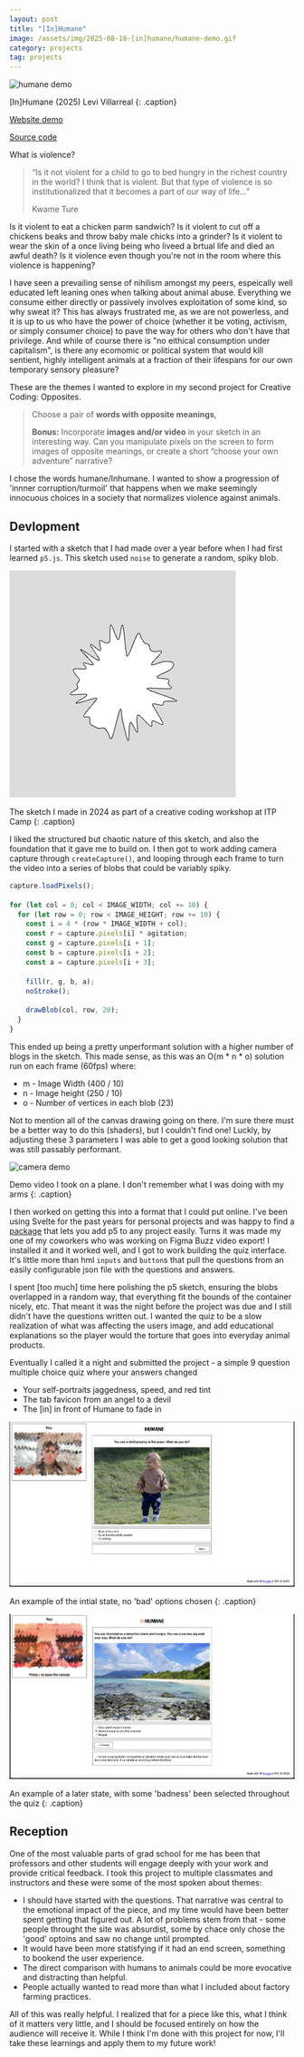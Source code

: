 ```yaml
---
layout: post
title: "[In]Humane"
image: /assets/img/2025-08-18-[in]humane/humane-demo.gif
category: projects
tag: projects
---
```



![humane demo](/assets/img/2025-08-18-[in]humane/humane-demo.gif)

[In]Humane (2025) Levi Villarreal
{: .caption}

[Website demo](leviv.cool/humane)

[Source code](https://github.com/leviv/humane)

What is violence? 

> “Is it not violent for a child to go to bed hungry in the richest country in the world? I think that is violent. But that type of violence is so institutionalized that it becomes a part of our way of life...” 
>
> Kwame Ture

Is it violent to eat a chicken parm sandwich? Is it violent to cut off a chickens beaks and throw baby male chicks into a grinder? Is it violent to wear the skin of a once living being who liveed a brtual life and died an awful death? Is it violence even though you're not in the room where this violence is happening?

I have seen a prevailing sense of nihilism amongst my peers, espeically well educated left leaning ones when talking about animal abuse. Everything we consume either directly or passively involves exploitation of some kind, so why sweat it? This has always frustrated me, as we are not powerless, and it is up to us who have the power of choice (whether it be voting, activism, or simply consumer choice) to pave the way for others who don't have that privilege. And while of course there is "no eithical consumption under capitalism", is there any ecomomic or political system that would kill sentient, highly intelligent animals at a fraction of their lifespans for our own temporary sensory pleasure?

These are the themes I wanted to explore in my second project for Creative Coding: Opposites.

> Choose a pair of **words with opposite meanings**,
>
> **Bonus:** Incorporate **images and/or video** in your sketch in an interesting way. Can you manipulate pixels on the screen to form images of opposite meanings, or create a short “choose your own adventure” narrative?

I chose the words humane/Inhumane. I wanted to show a progression of 'innner corruption/turmoil' that happens when we make seemingly innocuous choices in a society that normalizes violence against animals.

## Devlopment

I started with a sketch that I had made over a year before when I had first learned `p5.js`. This sketch used `noise` to generate a random, spiky blob.

![blob](/assets/img/2025-08-18-[in]humane/blob.gif)

The sketch I made in 2024 as part of a creative coding workshop at ITP Camp
{: .caption}

I liked the structured but chaotic nature of this sketch, and also the foundation that it gave me to build on. I then got to work adding camera capture through `createCapture()`, and looping through each frame to turn the video into a series of blobs that could be variably spiky.

```javascript
capture.loadPixels();

for (let col = 0; col < IMAGE_WIDTH; col += 10) {
  for (let row = 0; row < IMAGE_HEIGHT; row += 10) {
    const i = 4 * (row * IMAGE_WIDTH + col);
    const r = capture.pixels[i] * agitation;
    const g = capture.pixels[i + 1];
    const b = capture.pixels[i + 2];
    const a = capture.pixels[i + 3];

    fill(r, g, b, a);
    noStroke();

    drawBlob(col, row, 20);
  }
}
```

This ended up being a pretty unperformant solution with a higher number of blogs in the sketch. This made sense, as this was an O(m * n * o) solution run on each frame (60fps) where:

- m - Image Width (400 / 10)
- n - Image height (250 / 10)
- o - Number of vertices in each blob (23)

Not to mention all of the canvas drawing going on there. I'm sure there must be a better way to do this (shaders), but I couldn't find one! Luckly, by adjusting these 3 parameters I was able to get a good looking solution that was still passably performant.

![camera demo](/assets/img/2025-08-18-[in]humane/camera-demo.gif)

Demo video I took on a plane. I don't remember what I was doing with my arms
{: .caption}

I then worked on getting this into a format that I could put online. I've been using Svelte for the past years for personal projects and was happy to find a [package](https://github.com/tonyketcham/p5-svelte) that lets you add p5 to any project easily. Turns it was made my one of my coworkers who was working on Figma Buzz video export! I installed it and it worked well, and I got to work building the quiz interface. It's little more than hml `inputs` and `button`s that pull the questions from an easily configurable json file with the questions and answers.

I spent [too much] time here polishing the p5 sketch, ensuring the blobs overlapped in a random way, that everything fit the bounds of the container nicely, etc. That meant it was the night before the project was due and I still didn't have the questions written out. I wanted the quiz to be a slow realization of what was affecting the users image, and add educational explanations so the player would the torture that goes into everyday animal products. 

Eventually I called it a night and submitted the project - a simple 9 question multiple choice quiz where your answers changed

- Your self-portraits jaggedness, speed, and red tint
- The tab favicon from an angel to a devil
- The [in] in front of Humane to fade in

![good](/assets/img/2025-08-18-[in]humane/good.png)

An example of the intial state, no 'bad' options chosen
{: .caption}

![evil](/assets/img/2025-08-18-[in]humane/evil.png)

An example of a later state, with some 'badness' been selected throughout the quiz
{: .caption}

## Reception

One of the most valuable parts of grad school for me has been that professors and other students will engage deeply with your work and provide critical feedback. I took this project to multiple classmates and instructors and these were some of the most spoken about themes:

- I should have started with the questions. That narrative was central to the emotional impact of the piece, and my time would have been better spent getting that figured out. A lot of problems stem from that - some people throught the site was absurdist, some by chace only chose the 'good' optoins and saw no change until prompted.
- It would have been more statisfying if it had an end screen, something to bookend the user experience.
- The direct comparison with humans to animals could be more evocative and distracting than helpful.
- People actually wanted to read more than what I included about factory farming practices.

All of this was really helpful. I realized that for a piece like this, what I think of it matters very little, and I should be focused entirely on how the audience will receive it. While I think I'm done with this project for now, I'll take these learnings and apply them to my future work!
